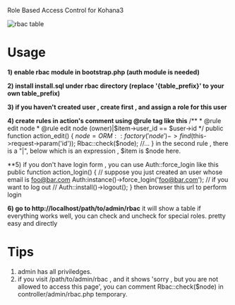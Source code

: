 Role Based Access Control for Kohana3

![rbac table](http://farm2.static.flickr.com/1300/4711754990_8c1e43829a.jpg)

Usage
=======
**1) enable rbac module in bootstrap.php (auth module is needed)**

**2) install install.sql under rbac directory (replace '{table_prefix}' to your own table_prefix)**

**3) if you haven't created user , create first , and assign a role for this user**

**4) create rules in action's comment using @rule tag like this**
	/**
	 * @rule edit node
	 * @rule edit node (owner)|$item->user_id == $user->id
	 */
	public function action_edit()
	{
		$node = ORM::factory('node')->find($this->request->param('id'));
		Rbac::check($node);
		//...
	}
in the second rule , there is a "|", below which is an expression , $item is $node here.

**5) if you don't have login form , you can use Auth::force_login like this
	public function action_login()
	{
		// suppose you just created an user whose email is foo@bar.com 
		Auth:instance()->force_login('foo@bar.com'); 
		// if you want to log out 
		// Auth::install()->logout(); 
	}
then browser this url to perform login

**6) go to http://localhost/path/to/admin/rbac**
it will show a table if everything works well, you can check and uncheck for special roles. pretty easy and directly

Tips
======
1) admin has all priviledges.
2) if you visit /path/to/admin/rbac , and it shows 'sorry , but you are not allowed to access this page', you can comment Rbac::check($node) in controller/admin/rbac.php temporary.
